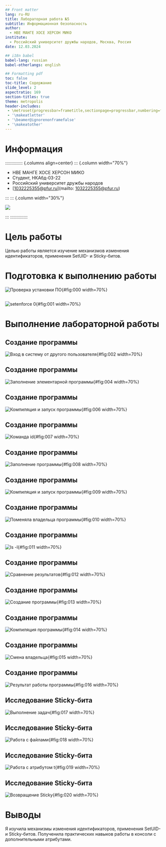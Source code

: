 ```yaml
---
## Front matter
lang: ru-RU
title: Лабораторная работа №5
subtitle: Информационная безопасность
author:
  - НВЕ МАНГЕ ХОСЕ ХЕРСОН МИКО
institute:
  - Российский университет дружбы народов, Москва, Россия
date: 12.03.2024

## i18n babel
babel-lang: russian
babel-otherlangs: english

## Formatting pdf
toc: false
toc-title: Содержание
slide_level: 2
aspectratio: 169
section-titles: true
theme: metropolis
header-includes:
 - \metroset{progressbar=frametitle,sectionpage=progressbar,numbering=fraction}
 - '\makeatletter'
 - '\beamer@ignorenonframefalse'
 - '\makeatother'
---
```

# Информация

:::::::::::::: {.columns align=center}
::: {.column width="70%"}

  * НВЕ МАНГЕ ХОСЕ ХЕРСОН МИКО
  * Студент, НКАбд-03-22
  * Российский университет дружбы народов
  * [1032225355@pfur.ru](mailto: 1032225355@pfur.ru)

:::
::: {.column width="30%"}

![](./image/photo.jpg)

:::
::::::::::::::

# Цель работы

Целью работы является изучение механизмов изменения идентификаторов, применения SetUID- и Sticky-битов.

# Подготовка к выполнению работы

![Проверка установки ПО](image/0.png){#fig:000 width=70%}

##

![setenforce 0](image/1.png){#fig:001 width=70%}

# Выполнение лабораторной работы

## Создание программы

![Вход в систему от другого пользователя](image/2.png){#fig:002 width=70%}

## Создание программы

![Заполнение элементарной программы](image/4.png){#fig:004 width=70%}

## Создание программы

![Компиляция и запуск программы](image/6.png){#fig:006 width=70%}

## Создание программы

![Команда id](image/7.png){#fig:007 width=70%}

## Создание программы

![Заполнение программы](image/8.png){#fig:008 width=70%}

## Создание программы

![Компиляция и запуск программы](image/9.png){#fig:009 width=70%}

## Создание программы

![Поменяла владельца программы](image/10.png){#fig:010 width=70%}

## Создание программы

![ls -l](image/11.png){#fig:011 width=70%}

## Создание программы

![Сравнение результатов](image/12.png){#fig:012 width=70%}

## Создание программы

![Создание программы](image/13.png){#fig:013 width=70%}

## Создание программы

![Компиляция программы](image/14.png){#fig:014 width=70%}

## Создание программы

![Смена владельца](image/15.png){#fig:015 width=70%}

## Создание программы

![Результат работы программы](image/16.png){#fig:016 width=70%}

##  Исследование Sticky-бита

![Выполнение задач](image/17.png){#fig:017 width=70%}

##  Исследование Sticky-бита

![Работа с файлами](image/18.png){#fig:018 width=70%}

##  Исследование Sticky-бита

![Работа с атрибутом t](image/19.png){#fig:019 width=70%}

##  Исследование Sticky-бита

![Возвращение Sticky](image/20.png){#fig:020 width=70%}

# Выводы

Я изучила механизмы изменения идентификаторов, применения SetUID- и Sticky-битов. Полученила практических навыков работы в консоли с дополнительными атрибутами.

